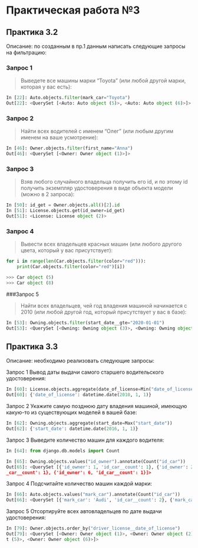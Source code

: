 # Практическая работа №3

## Практика 3.2

Описание: по созданным в пр.1 данным написать следующие запросы на фильтрацию:

### Запрос 1
> Выведете все машины марки “Toyota” (или любой другой марки, которая у вас есть):

```python
In [22]: Auto.objects.filter(mark_car="Toyota")
Out[22]: <QuerySet [<Auto: Auto object (5)>, <Auto: Auto object (6)>]>
```
### Запрос 2
> Найти всех водителей с именем “Олег” (или любым другим именем на ваше усмотрение):
```python
In [46]: Owner.objects.filter(first_name="Anna")
Out[46]: <QuerySet [<Owner: Owner object (1)>]>
```
### Запрос 3
> Взяв любого случайного владельца получить его id, и по этому id получить экземпляр удостоверения в виде объекта модели (можно в 2 запроса):
```python
In [50]: id_get = Owner.objects.all()[2].id
In [51]: License.objects.get(id_owner=id_get)
Out[51]: <License: License object (2)>
```
### Запрос 4
> Вывести всех владельцев красных машин (или любого другого цвета, который у вас присутствует):
```python
for i in range(len(Car.objects.filter(color="red"))):
    print(Car.objects.filter(color="red")[i])

>>> Car object (5)
>>> Car object (8)
```
###Запрос 5
> Найти всех владельцев, чей год владения машиной начинается с 2010 (или любой другой год, который присутствует у вас в базе):
```python
In [53]: Owning.objects.filter(start_date__gte="2020-01-01")
Out[53]: <QuerySet [<Owning: Owning object (3)>, <Owning: Owning object (4)>, <Ownerdhip: Ownerdhip object (5)>, <Ownerdhip: Ownerdhip object (6)>]>
```
## Практика 3.3
Описание: необходимо реализовать следующие запросы:

Запрос 1
Вывод даты выдачи самого старшего водительского удостоверения:
```python
In [60]: License.objects.aggregate(date_of_license=Min("date_of_license"))
Out[60]: {'date_of_license': datetime.date(2010, 1, 1)}
```
Запрос 2
Укажите самую позднюю дату владения машиной, имеющую какую-то из существующих моделей в вашей базе:
```python
In [62]: Owning.objects.aggregate(start_date=Max("start_date"))
Out[62]: {'start_date': datetime.date(2016, 1, 1)}
```
Запрос 3
Выведите количество машин для каждого водителя:
```python
In [64]: from django.db.models import Count

In [65]: Owning.objects.values("id_owner").annotate(Count("id_car"))
Out[65]: <QuerySet [{'id_owner': 1, 'id_car__count': 1}, {'id_owner': 2, 'id_car__count': 1}, {'id_owner': 3, 'id_car__count': 1}, {'id_owner': 4, 'id_car__count': 1}, {'id_owner': 5, 'id
_car__count': 1}, {'id_owner': 6, 'id_car__count': 1}]>
```
Запрос 4
Подсчитайте количество машин каждой марки:
```python
In [66]: Auto.objects.values("mark_car").annotate(Count("id_car"))
Out[66]: <QuerySet [{'mark_car': 'Audi', 'id_car__count': 2}, {'mark_car': 'BMW', 'id_car__count': 2}, {'mark_car': 'Toyota', 'id_car__count': 2}]>
```
Запрос 5
Отсортируйте всех автовладельцев по дате выдачи удостоверения:
```python
In [79]: Owner.objects.order_by("driver_license__date_of_license")
Out[79]: <QuerySet [<Owner: Owner object (1)>, <Owner: Owner object (2)>, <Owner: Owner object (3)>, <Owner: Owner object (4)>, <Owner: Owner objec
t (5)>, <Owner: Owner object (6)>]>
```
